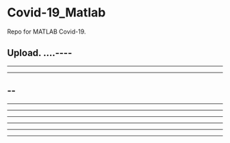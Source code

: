 # Covid-19_Matlab

Repo for MATLAB Covid-19.

Upload.
....----
----
----------
----------
--
----
------
-----
---
----------
----
----
